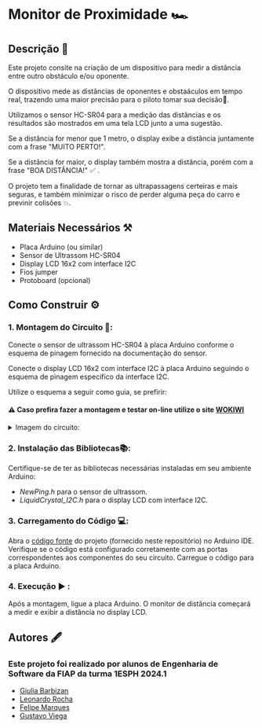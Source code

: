 #  Monitor de Proximidade 🏎️

## Descrição 📝
Este projeto consite na criação de um dispositivo para medir a distância entre outro obstáculo e/ou oponente.


O dispositivo mede as distâncias de oponentes e obstaáculos em tempo real, trazendo uma maior precisão para o piloto tomar sua decisão🧠.


Utilizamos o sensor HC-SR04 para a medição das distâncias e os resultados são mostrados em uma tela LCD junto a uma sugestão.


Se a distância for menor que 1 metro, o display exibe a distância juntamente com a frase "MUITO PERTO!". 


Se a distância for maior, o display também mostra a distância, porém com a frase "BOA DISTÂNCIA!" :white_check_mark: .


O projeto tem a finalidade de tornar as ultrapassagens certeiras e mais seguras, e também minimizar o risco de perder alguma peça do carro e previnir colisões :collision:.



## Materiais Necessários ⚒️

- Placa Arduino (ou similar)
- Sensor de Ultrassom HC-SR04
- Display LCD 16x2 com interface I2C
- Fios jumper
- Protoboard (opcional)

  
## Como Construir ⚙️

### 1. Montagem do Circuito 🧩:

Conecte o sensor de ultrassom HC-SR04 à placa Arduino conforme o esquema de pinagem fornecido na documentação do sensor.

Conecte o display LCD 16x2 com interface I2C à placa Arduino seguindo o esquema de pinagem específico da interface I2C.

Utilize o esquema a seguir como guia, se prefirir:


#### ⚠️ Caso prefira fazer a montagem e testar on-line utilize o site [WOKIWI](https://wokwi.com/) 
  <details>
    <summary>Imagem do circuito:</summary>
    <img src=" "  />
  </details>
 
### 2. Instalação das Bibliotecas📚:

Certifique-se de ter as bibliotecas necessárias instaladas em seu ambiente Arduino:

- *NewPing.h* para o sensor de ultrassom.
- *LiquidCrystal_I2C.h* para o display LCD com interface I2C.

### 3. Carregamento do Código 💻:

Abra o [código fonte](codigo_fonte.cpp) do projeto (fornecido neste repositório) no Arduino IDE.
Verifique se o código está configurado corretamente com as portas correspondentes aos componentes do seu circuito.
Carregue o código para a placa Arduino.



### 4. Execução ▶️ :

Após a montagem, ligue a placa Arduino.
O monitor de distância começará a medir e exibir a distância no display LCD.




## Autores 🖋️
### Este projeto foi realizado por alunos de Engenharia de Software da FIAP da turma 1ESPH 2024.1

- [Giulia Barbizan]()
- [Leonardo Rocha]()
- [Felipe Marques]()
- [Gustavo Viega]()

